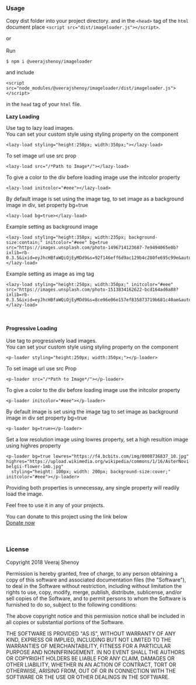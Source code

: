 <h3>Usage</h3>

Copy dist folder into your project directory. and in the ```<head>``` tag of the ```html``` document place  ```<script src="dist/imageloader.js"></script>```.

or <br><br>Run
```
$ npm i @veerajshenoy/imageloader
```
and  include 
```
<script src="node_modules/@veerajshenoy/imageloader/dist/imageloader.js"></script>
```
in the ```head``` tag of your ```html``` file.
<br><br>
<b>Lazy Loading</b>

Use <lazy-load></lazy-load> tag to lazy load images.<br>
You can set your custom style using styling property on the component
```
<lazy-load styling="height:250px; width:350px;"></lazy-load>
```

To set image url use src prop
```
<lazy-load src="/*Path to Image*/"></lazy-load>
```

To give a color to the div before loading image use the initcolor property
```
<lazy-load initcolor="#eee"></lazy-load>
```

By default image is set using the image tag, to set image as a background image in div, set property bg=true
```
<lazy-load bg=true></lazy-load>
```


Example setting as background image
```
<lazy-load styling="height:350px; width:235px; background-size:contain;" initcolor="#eee" bg=true src="https://images.unsplash.com/photo-1496714123687-7e9494065e0b?ixlib=rb-0.3.5&ixid=eyJhcHBfaWQiOjEyMDd9&s=92f146eff6d9ac129b4c280fe695c99e&auto=format&fit=crop&w=634&q=80"></lazy-load>
```


Example setting as image as img tag
```
<lazy-load styling="height:250px; width:350px;" initcolor="#eee" src="https://images.unsplash.com/photo-1513834162622-bcd164ad6a88?ixlib=rb-0.3.5&ixid=eyJhcHBfaWQiOjEyMDd9&s=8ce96e06e157ef835873719b681c40ae&auto=format&fit=crop&w=1050&q=80"></lazy-load>
```

<br><br>
<b>Progressive Loading</b><br><br>
Use <p-loader></p-loader> tag to progressively load images.<br>
You can set your custom style using styling property on the component
```
<p-loader styling="height:250px; width:350px;"></p-loader>
```

To set image url use src Prop
```
<p-loader src="/*Path to Image*/"></p-loader>
```

To give a color to the div before loading image use the initcolor property
```
<p-loader initcolor="#eee"></p-loader>
```

By default image is set using the image tag to set image as background image in div set property bg=true
```
<p-loader bg=true></p-loader>
```

Set a low resolution image using lowres property, set a high resultion image using highres property
```
<p-loader bg=true lowres="https://f4.bcbits.com/img/0008736837_10.jpg" highres="https://upload.wikimedia.org/wikipedia/commons/1/16/AsterNovi-belgii-flower-1mb.jpg"
  styling="height: 100px; width: 200px; background-size:cover;" initcolor="#eee"></p-loader>
  ```

Providing both properties is unnecessay, any single property will readily load the image.

Feel free to use it in any of your projects.


You can donate to this project using the link below<br>
<a href='https://www.paypal.me/VeerajS'>Donate now</a>

<br>
<h3>License</h3>
Copyright 2018 Veeraj Shenoy

Permission is hereby granted, free of charge, to any person obtaining a copy of this software and associated documentation files (the "Software"), to deal in the Software without restriction, including without limitation the rights to use, copy, modify, merge, publish, distribute, sublicense, and/or sell copies of the Software, and to permit persons to whom the Software is furnished to do so, subject to the following conditions:

The above copyright notice and this permission notice shall be included in all copies or substantial portions of the Software.

THE SOFTWARE IS PROVIDED "AS IS", WITHOUT WARRANTY OF ANY KIND, EXPRESS OR IMPLIED, INCLUDING BUT NOT LIMITED TO THE WARRANTIES OF MERCHANTABILITY, FITNESS FOR A PARTICULAR PURPOSE AND NONINFRINGEMENT. IN NO EVENT SHALL THE AUTHORS OR COPYRIGHT HOLDERS BE LIABLE FOR ANY CLAIM, DAMAGES OR OTHER LIABILITY, WHETHER IN AN ACTION OF CONTRACT, TORT OR OTHERWISE, ARISING FROM, OUT OF OR IN CONNECTION WITH THE SOFTWARE OR THE USE OR OTHER DEALINGS IN THE SOFTWARE.
